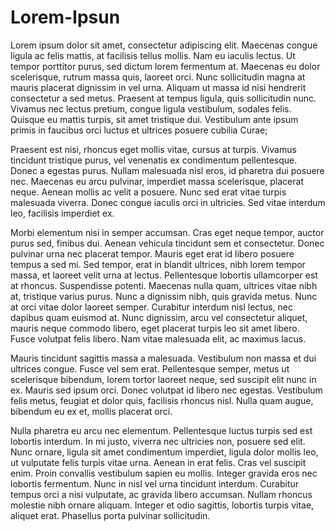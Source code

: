 # Lorem-Ipsun
Lorem ipsum dolor sit amet, consectetur adipiscing elit. Maecenas congue ligula ac felis mattis, at facilisis tellus mollis. Nam eu iaculis lectus. Ut tempor porttitor purus, sed dictum lorem fermentum at. Maecenas eu dolor scelerisque, rutrum massa quis, laoreet orci. Nunc sollicitudin magna at mauris placerat dignissim in vel urna. Aliquam ut massa id nisi hendrerit consectetur a sed metus. Praesent at tempus ligula, quis sollicitudin nunc. Vivamus nec lectus pretium, congue ligula vestibulum, sodales felis. Quisque eu mattis turpis, sit amet tristique dui. Vestibulum ante ipsum primis in faucibus orci luctus et ultrices posuere cubilia Curae;

Praesent est nisi, rhoncus eget mollis vitae, cursus at turpis. Vivamus tincidunt tristique purus, vel venenatis ex condimentum pellentesque. Donec a egestas purus. Nullam malesuada nisl eros, id pharetra dui posuere nec. Maecenas eu arcu pulvinar, imperdiet massa scelerisque, placerat neque. Aenean mollis ac velit a posuere. Nunc sed erat vitae turpis malesuada viverra. Donec congue iaculis orci in ultricies. Sed vitae interdum leo, facilisis imperdiet ex.

Morbi elementum nisi in semper accumsan. Cras eget neque tempor, auctor purus sed, finibus dui. Aenean vehicula tincidunt sem et consectetur. Donec pulvinar urna nec placerat tempor. Mauris eget erat id libero posuere tempus a sed mi. Sed tempor, erat in blandit ultrices, nibh lorem tempor massa, et laoreet velit urna at lectus. Pellentesque lobortis ullamcorper est at rhoncus. Suspendisse potenti. Maecenas nulla quam, ultrices vitae nibh at, tristique varius purus. Nunc a dignissim nibh, quis gravida metus. Nunc at orci vitae dolor laoreet semper. Curabitur interdum nisl lectus, nec dapibus quam euismod at. Nunc dignissim, arcu vel consectetur aliquet, mauris neque commodo libero, eget placerat turpis leo sit amet libero. Fusce volutpat felis libero. Nam vitae malesuada elit, ac maximus lacus.

Mauris tincidunt sagittis massa a malesuada. Vestibulum non massa et dui ultrices congue. Fusce vel sem erat. Pellentesque semper, metus ut scelerisque bibendum, lorem tortor laoreet neque, sed suscipit elit nunc in ex. Mauris sed ipsum orci. Donec volutpat id libero nec egestas. Vestibulum felis metus, feugiat et dolor quis, facilisis rhoncus nisl. Nulla quam augue, bibendum eu ex et, mollis placerat orci.

Nulla pharetra eu arcu nec elementum. Pellentesque luctus turpis sed est lobortis interdum. In mi justo, viverra nec ultricies non, posuere sed elit. Nunc ornare, ligula sit amet condimentum imperdiet, ligula dolor mollis leo, ut vulputate felis turpis vitae urna. Aenean in erat felis. Cras vel suscipit enim. Proin convallis vestibulum sapien eu mollis. Integer gravida eros nec lobortis fermentum. Nunc in nisl vel urna tincidunt interdum. Curabitur tempus orci a nisi vulputate, ac gravida libero accumsan. Nullam rhoncus molestie nibh ornare aliquam. Integer et odio sagittis, lobortis turpis vitae, aliquet erat. Phasellus porta pulvinar sollicitudin.
